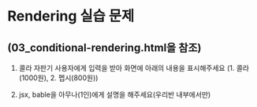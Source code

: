 # Rendering 실습 문제
## (03_conditional-rendering.html을 참조)

1. 콜라 자판기 
    사용자에게 입력을 받아 화면에 아래의 내용을 표시해주세요
    (1. 콜라(1000원), 2. 펩시(800원))

2. jsx, bable을 아무나(1인)에게 설명을 해주세요(우리반 내부에서만)
